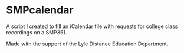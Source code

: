 # SMPcalendar
A script I created to fill an iCalendar file with requests for college class recordings on a SMP351.

Made with the support of the Lyle Distance Education Department.
